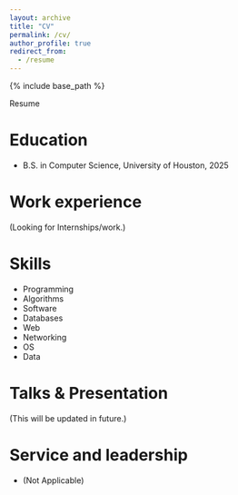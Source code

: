 ```yaml
---
layout: archive
title: "CV"
permalink: /cv/
author_profile: true
redirect_from:
  - /resume
---
```


{% include base_path %}

Resume

Education
======
* B.S. in Computer Science, University of Houston, 2025

Work experience
======
(Looking for Internships/work.)
  
Skills
======
* Programming
* Algorithms
* Software
* Databases
* Web
* Networking
* OS
* Data
  
Talks & Presentation
======
  (This will be updated in future.)
  
  
Service and leadership
======
* (Not Applicable)
